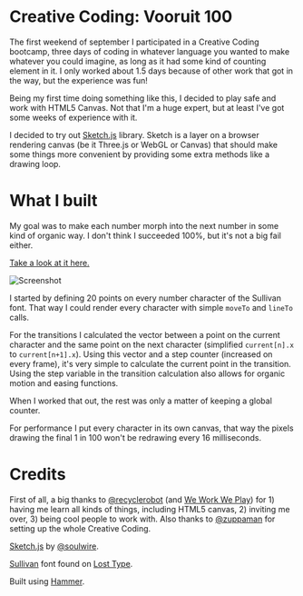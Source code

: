 # Creative Coding: Vooruit 100

The first weekend of september I participated in a Creative Coding bootcamp, three days of coding in whatever language you wanted to make whatever you could imagine, as long as it had some kind of counting element in it. I only worked about 1.5 days because of other work that got in the way, but the experience was fun!

Being my first time doing something like this, I decided to play safe and work with HTML5 Canvas. Not that I'm a huge expert, but at least I've got some weeks of experience with it.

I decided to try out [Sketch.js](http://soulwire.github.io/sketch.js/) library. Sketch is a layer on a browser rendering canvas (be it Three.js or WebGL or Canvas) that should make some things more convenient by providing some extra methods like a drawing loop.

# What I built
My goal was to make each number morph into the next number in some kind of organic way. I don't think I succeeded 100%, but it's not a big fail either.

[Take a look at it here.](http://pieterbeulque.github.io/creative-coding-vooruit-100/)

![Screenshot](http://pieterbeulque.github.io/creative-coding-vooruit-100/assets/cc.png "Screenshot")

I started by defining 20 points on every number character of the Sullivan font. That way I could render every character with simple `moveTo` and `lineTo` calls.

For the transitions I calculated the vector between a point on the current character and the same point on the next character (simplified `current[n].x` to `current[n+1].x`). Using this vector and a step counter (increased on every frame), it's very simple to calculate the current point in the transition. Using the step variable in the transition calculation also allows for organic motion and easing functions.

When I worked that out, the rest was only a matter of keeping a global counter.

For performance I put every character in its own canvas, that way the pixels drawing the final 1 in 100 won't be redrawing every 16 milliseconds.

# Credits

First of all, a big thanks to [@recyclerobot](http://twitter.com/recyclerobot) (and [We Work We Play](http://weworkweplay.com)) for 1) having me learn all kinds of things, including HTML5 canvas, 2) inviting me over, 3) being cool people to work with. Also thanks to [@zuppaman](http://twitter.com/zuppaman) for setting up the whole Creative Coding.

[Sketch.js](http://soulwire.github.io/sketch.js/) by [@soulwire](http://soulwire.github.io).

[Sullivan](http://www.losttype.com/font/?name=sullivan) font found on [Lost Type](http://losttype.com).

Built using [Hammer](http://hammerformac.com).
